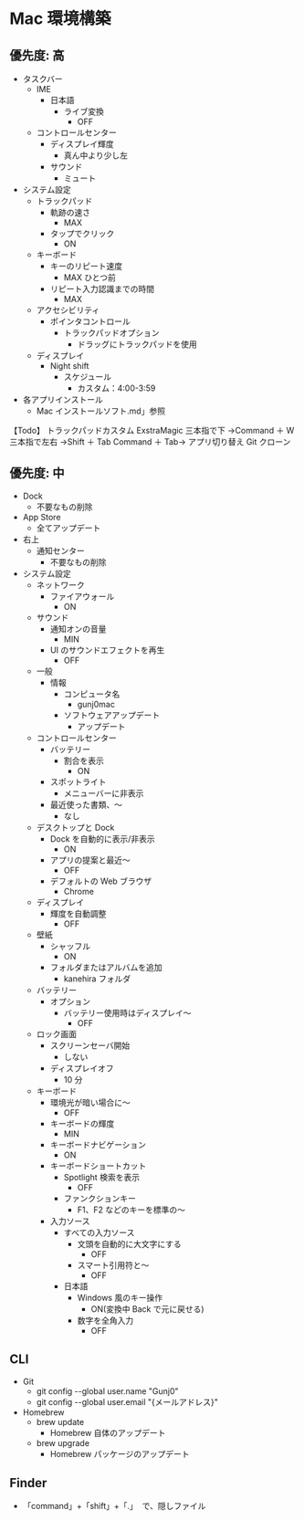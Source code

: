 # Mac 環境構築

## 優先度: 高

- タスクバー
  - IME
    - 日本語
      - ライブ変換
        - OFF
  - コントロールセンター
    - ディスプレイ輝度
      - 真ん中より少し左
    - サウンド
      - ミュート
- システム設定
  - トラックパッド
    - 軌跡の速さ
      - MAX
    - タップでクリック
      - ON
  - キーボード
    - キーのリピート速度
      - MAX ひとつ前
    - リピート入力認識までの時間
      - MAX
  - アクセシビリティ
    - ポインタコントロール
      - トラックパッドオプション
        - ドラッグにトラックパッドを使用
  - ディスプレイ
    - Night shift
      - スケジュール
        - カスタム：4:00-3:59
- 各アプリインストール
  - Mac インストールソフト.md」参照

【Todo】
トラックパッドカスタム
ExstraMagic
三本指で下 →Command ＋ W
三本指で左右 →Shift ＋ Tab
Command ＋ Tab→ アプリ切り替え
Git クローン

## 優先度: 中

- Dock
  - 不要なもの削除
- App Store
  - 全てアップデート
- 右上
  - 通知センター
    - 不要なもの削除
- システム設定
  - ネットワーク
    - ファイアウォール
      - ON
  - サウンド
    - 通知オンの音量
      - MIN
    - UI のサウンドエフェクトを再生
      - OFF
  - 一般
    - 情報
      - コンピュータ名
        - gunj0mac
      - ソフトウェアアップデート
        - アップデート
  - コントロールセンター
    - バッテリー
      - 割合を表示
        - ON
    - スポットライト
      - メニューバーに非表示
    - 最近使った書類、〜
      - なし
  - デスクトップと Dock
    - Dock を自動的に表示/非表示
      - ON
    - アプリの提案と最近〜
      - OFF
    - デフォルトの Web ブラウザ
      - Chrome
  - ディスプレイ
    - 輝度を自動調整
      - OFF
  - 壁紙
    - シャッフル
      - ON
    - フォルダまたはアルバムを追加
      - kanehira フォルダ
  - バッテリー
    - オプション
      - バッテリー使用時はディスプレイ〜
        - OFF
  - ロック画面
    - スクリーンセーバ開始
      - しない
    - ディスプレイオフ
      - 10 分
  - キーボード
    - 環境光が暗い場合に〜
      - OFF
    - キーボードの輝度
      - MIN
    - キーボードナビゲーション
      - ON
    - キーボードショートカット
      - Spotlight 検索を表示
        - OFF
      - ファンクションキー
        - F1、F2 などのキーを標準の〜
    - 入力ソース
      - すべての入力ソース
        - 文頭を自動的に大文字にする
          - OFF
        - スマート引用符と〜
          - OFF
      - 日本語
        - Windows 風のキー操作
          - ON(変換中 Back で元に戻せる)
        - 数字を全角入力
          - OFF

## CLI

- Git
  - git config --global user.name "Gunj0"
  - git config --global user.email "{メールアドレス}"
- Homebrew
  - brew update
    - Homebrew 自体のアップデート
  - brew upgrade
    - Homebrew パッケージのアップデート

## Finder

- 「command」+「shift」+「.」  で、隠しファイル
